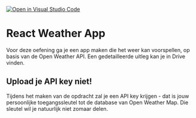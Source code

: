 [![Open in Visual Studio Code](https://classroom.github.com/assets/open-in-vscode-f059dc9a6f8d3a56e377f745f24479a46679e63a5d9fe6f495e02850cd0d8118.svg)](https://classroom.github.com/online_ide?assignment_repo_id=6715344&assignment_repo_type=AssignmentRepo)
# React Weather App

Voor deze oefening ga je een app maken die het weer kan voorspellen, op basis van de Open Weather API. Een gedetailleerde uitleg kan je in Drive vinden.

## Upload je API key niet!

Tijdens het maken van de opdracht zal je een API key krijgen - dat is jouw persoonlijke toegangssleutel tot de database van Open Weather Map. Die sleutel wil je natuurlijk niet zomaar delen.